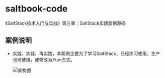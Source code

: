 # saltbook-code
《SaltStack技术入门与实战》第三章：SaltStack实践案例源码

## 案例说明

* 实践、实践、再实践，本案例主要为了学习SaltStack，已经练习使用。生产也可使用，或修改为Yum方式。

  ![架构图](https://github.com/unixhot/saltbook-code/blob/master/saltstack-arch.png)



